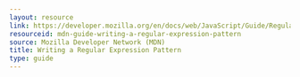 ```yaml
---
layout: resource
link: https://developer.mozilla.org/en/docs/web/JavaScript/Guide/Regular_Expressions#Writing_a_Regular_Expression_Pattern
resourceid: mdn-guide-writing-a-regular-expression-pattern
source: Mozilla Developer Network (MDN)
title: Writing a Regular Expression Pattern
type: guide
---
```


